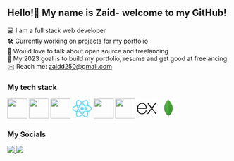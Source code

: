 ## Hello!👋 My name is Zaid- welcome to my GitHub!


💻 I am a full stack web developer   
🛠️ Currently working on projects for my portfolio  
💬 Would love to talk about open source and freelancing    
📌 My 2023 goal is to build my portfolio, resume and get good at freelancing     
✉️ Reach me: zaidd250@gmail.com 


### My tech stack
<p>
	<img src="https://cdn.jsdelivr.net/gh/devicons/devicon/icons/html5/html5-original.svg" width="45" height="45"/>
	<img src="https://cdn.jsdelivr.net/gh/devicons/devicon/icons/css3/css3-original.svg" width="45" height="45"/>
	<img src="https://cdn.jsdelivr.net/gh/devicons/devicon/icons/javascript/javascript-original.svg" width="45" height="45"/>
	<img src="https://github.com/devicons/devicon/blob/v2.15.1/icons/react/react-original.svg" width="45" height="45"/>
	<img src="https://cdn.jsdelivr.net/gh/devicons/devicon/icons/tailwindcss/tailwindcss-plain.svg" width="45" height="45"/>
	<img src="https://cdn.jsdelivr.net/gh/devicons/devicon/icons/nodejs/nodejs-original-wordmark.svg" width="45" height="45"/>
	<img src="https://github.com/devicons/devicon/blob/1119b9f84c0290e0f0b38982099a2bd027a48bf1/icons/express/express-original.svg" width="45" height="45"/>
	<img src="https://github.com/devicons/devicon/blob/1119b9f84c0290e0f0b38982099a2bd027a48bf1/icons/mongodb/mongodb-original.svg" width="45" height="45"/>
</p>

### My Socials
<p>
	<a href="https://twitter.com/zaidahmad25" target="_blank">
		<img src="https://cdn2.iconfinder.com/data/icons/social-aquiocons/512/Aquicon-Twitter.png" width=60>
	</a>
	<a href="https://www.linkedin.com/in/zaidahmad25" target="_blank"><img src="https://cdn2.iconfinder.com/data/icons/social-aquiocons/512/Aquicon-Linkedin.png" width=60></a>
</p>
